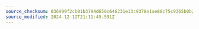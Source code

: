 ```yaml
---
source_checksum: 836999f2cb01b3794d650c646231e13c9378e1ae80c75c9365b0b2ac98cf9bf2
source_modified: 2024-12-12T21:11:49.591Z
---
```


